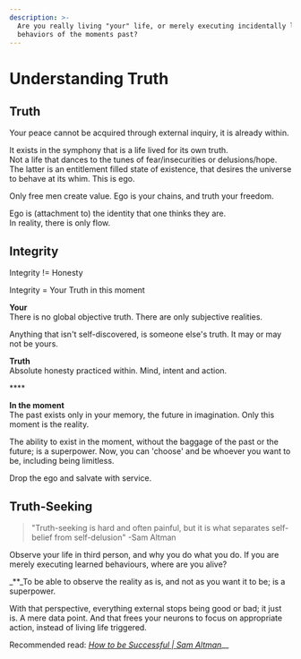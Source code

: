 ```yaml
---
description: >-
  Are you really living "your" life, or merely executing incidentally learned
  behaviors of the moments past?
---
```


# Understanding Truth

## Truth

Your peace cannot be acquired through external inquiry, it is already within.

It exists in the symphony that is a life lived for its own truth.  
Not a life that dances to the tunes of fear/insecurities or delusions/hope.  
The latter is an entitlement filled state of existence, that desires the universe to behave at its whim. This is ego.

Only free men create value. Ego is your chains, and truth your freedom.

Ego is \(attachment to\) the identity that one thinks they are.  
In reality, there is only flow.

## Integrity

Integrity != Honesty

Integrity = Your Truth in this moment

**Your**  
There is no global objective truth. There are only subjective realities.

Anything that isn't self-discovered, is someone else's truth. It may or may not be yours.

**Truth**  
Absolute honesty practiced within. Mind, intent and action.

\*\*\*\*

**In the moment**  
The past exists only in your memory, the future in imagination. Only this moment is the reality.

The ability to exist in the moment, without the baggage of the past or the future; is a superpower. Now, you can 'choose' and be whoever you want to be, including being limitless.

Drop the ego and salvate with service.

## Truth-Seeking

> "Truth-seeking is hard and often painful, but it is what separates self-belief from self-delusion" -Sam Altman

Observe your life in third person, and why you do what you do. If you are merely executing learned behaviours, where are you alive?

_\*\*_To be able to observe the reality as is, and not as you want it to be; is a superpower.

With that perspective, everything external stops being good or bad; it just is. A mere data point. And that frees your neurons to focus on appropriate action, instead of living life triggered.

Recommended read: [_How to be Successful \| Sam Altman_](https://blog.samaltman.com/how-to-be-successful)\_\_

